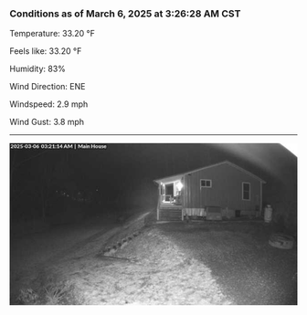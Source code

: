 ### Conditions as of March 6, 2025 at 3:26:28 AM CST 

Temperature: 33.20 &deg;F

Feels like: 33.20 &deg;F

Humidity: 83%

Wind Direction: ENE

Windspeed: 2.9 mph

Wind Gust: 3.8 mph

---

<img src="./images/latest.jpeg"/>

